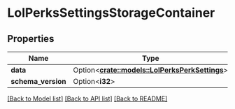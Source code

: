 # LolPerksSettingsStorageContainer

## Properties

Name | Type | Description | Notes
------------ | ------------- | ------------- | -------------
**data** | Option<[**crate::models::LolPerksPerkSettings**](LolPerksPerkSettings.md)> |  | [optional]
**schema_version** | Option<**i32**> |  | [optional]

[[Back to Model list]](../README.md#documentation-for-models) [[Back to API list]](../README.md#documentation-for-api-endpoints) [[Back to README]](../README.md)


